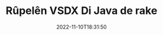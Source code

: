 ---
############################# Static ############################
layout: "auto-gen-merger"
date: 2022-11-10T18:31:50
draft: false
otherformats: dot dotm dotx epub html mht mhtml odp ods odt one otp ott pdf pps ppsx

############################# Head ############################
head_title: "Rûpelên VSDX di Java de rake"
head_description: "Rûpelek yek an berhevokek rûpelan ji pelek VSDX ya di Java de jêbikin an jêbikin bi berevajîkirina rêzika rûpelan bi karanîna API-ya yekkirina belgeyan."

############################# Header ############################
title: "Rûpelên VSDX Di Java de rake"
description: "Rûpelên VSDX yên bi çend rêzikên koda {{Navê berhemê}} rakin."
bg_image: "https://cms.admin.containerize.com/templates/aspose/App_Themes/V3/images/bg/header1.png"
bg_overlay: false
button:
    enable: true
    icon: "fas fa-arrow-down"
    label: "Daxistina Doza Belaş"
    link: "https://downloads.groupdocs.com/merger/java"

############################# SubMenu ############################
submenu:
    enable: true

    left:
        img_alt: "GroupDocs.Merger for Java"
        image: "https://cms.admin.containerize.com/templates/groupdocs/images/product-logos/90x90-noborder/groupdocs-merger-java.png"
        product: "GroupDocs.Merger"
        platform: "Java"

    middle:
        button:

            # button loop
            - link: "https://apireference.groupdocs.com/merger/java"
              text: "Çavkanî API"

            # button loop
            - link: "https://github.com/groupdocs-merger"
              text: "Nimûneyên Kodê"

            # button loop
            - link: "https://products.groupdocs.app/merger/family"
              text: "Demos Bijî"

            # button loop
            - link: "https://purchase.groupdocs.com/pricing/merger/java"
              text: "Pricing"

    right:
        link_download: "https://downloads.groupdocs.com/merger"
        link_learn: "https://docs.groupdocs.com/merger/java"
        link_buy: "https://purchase.groupdocs.com"

############################# About ############################
about:
    enable: true
    title: "Derbarê GroupDocs.Merger for Java API"
    content: |
        [GroupDocs.Merger for Java](/ku/merger/java/) çareseriyek hêsan pêşkêşî dike ku bi ewlehî di navbera cûrbecûr formên belgeyan de wekî PDF, Microsoft Office (Word, Excel, PowerPoint veqete) , OneNote), OpenDocument, HTML, wêne û gelekên din di nav sepanên Java de. Bi lê zêdekirina tenê çend rêzikên kodê, çend operasyonên belgeyê yên wekî veguheztin, rakirin, zivirandin, guheztin, derxistin an guheztina arastekirina rûpelan di nav belgeyan de pêk bînin. Belgeyên ku API-ya yekbûyî di heman demê de pêşdîtina rûpelên belgeyê wekî wêneyek jî piştgirî dike da ku struktur, formatkirin û naverokê li ser rûpelê analîz bike.
        
        GroupDocs.Merger API ji bo çareseriyên pargîdanî vebijarkek rast e ku hewceyê taybetmendiyên rakirina pelê pelê ye. Van API-an li ser hemî pergalên xebitandinê û platformên sereke, tevî J2SE 7.0 (1.7), J2SE 8.0 (1.8), Java 10, baş têne piştgirî kirin.

############################# Steps ############################
steps:
    enable: true
    title_left: "Rûpelên Pelê VSDX di Java de rake"
    content_left: |
        [GroupDocs.Merger for Java](/ku/merger/java/) ji pêşdebirên Java re hêsan dike ku yek an çend rûpelên taybetî di nav VSDX de jêbikin. pelê bi pêkanîna çend gavên hêsan.
        
        * **RemoveOptions** bi hejmarên rûpelan ên jêbirinê re bidin destpêkirin.
        * Mînaka nû ya **Merger** biafirînin û rêça belgeya çavkaniyê wekî pîvanek çêker derbas bikin.
        * Gazî **removePages** bikin û tiştên **RemoveOptions** derbas bikin.
        * Gazî **save** û riya pelê diyar bike ku belgeya encam hilîne.

    title_right: "Pêdiviyên Sîstemê"
    content_right: |
        GroupDocs.Merger for Java API li ser hemî platform û pergalên xebitandinê yên sereke têne piştgirî kirin. Berî ku hûn koda jêrîn bicîh bikin, ji kerema xwe pê ewle bibin ku we şertên jêrîn li ser pergala we hatine saz kirin.

        * Pergalên Xebatê: Microsoft Windows, Linux, MacOS
        * Jîngehên Pêşketinê: NetBeans, IntelliJ IDEA, Eclipse
        * Çarçoveyên: J2SE 7.0 (1.7), J2SE 8.0 (1.8), Java 10
        * Guhertoya herî dawî ya GroupDocs.Merger for Java ji [Maven](https://repository.groupdocs.com/webapp/#/artifacts/browse/tree/General/repo/com/groupdocs/groupdocs-merger) dakêşîne
         
    code: |
     {{% merger/additional-styles %}}
     {{< merger/code-merger title="Meriv çawa bi koda nimûneya Java pelên VSDX jêbirin">}}

        ```java    
        // Rûpelên pelê yên VSDX bi karanîna API-ya GroupDocs.Merger rakin
        // Dersa RemoveOptions bi hejmarên rûpelên hilbijartî bidin destpêkirin
        RemoveOptions removeOptions = new RemoveOptions(new int[] { 3, 6 });

        // Bi belgeya têketina VSDX Yekbûnek yekser
        Merger merger = new Merger("input.vsdx");

        // Gazî rêbaza removePages bikin û tiştê RemoveOptions jê re derbas bikin
        merger.removePages(removeOptions);
    
        // Rêbaza hilanînê bang bikin û riya pelê ya xwestî derbas bikin da ku belgeya derketinê hilînin
        merger.save("output.vsdx");
        ```
     {{< /merger/code-merger >}}

############################# Demos ############################
demos:
    enable: true
    title: "Demoyên Zindî - Rûpelên Serhêl ên VSDX jêbirin"
    content: |
       Bi serdana malpera [GroupDocs.Merger Live Demos](https://products.groupdocs.app/splitter/remove-pages/vsdx) niha rûpelên pelê yên VSDX rakin.
       Demoya zindî xwedî feydeyên jêrîn e.
        
############################# About Formats ############################
about_formats:
    enable: true

############################# More Formats ############################
more_formats:
    enable: true
    title: "Rûpelên Ji Formên Belgeya Din Rakin"
    content: |
        Java belgeyên API-ê ji bo formatên pelan û wêneyan yek dibin û vediqetînin. Wekî ku li jêr hatî destnîşan kirin hin formatên pelê yên populer derxînin.

############################# Back to top ###############################
back_to_top:
    enable: true
---